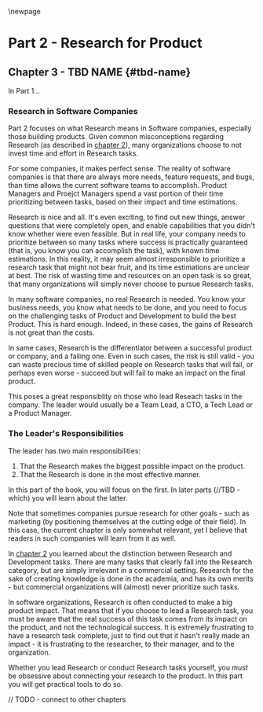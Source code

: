 \newpage

# Part 2 - Research for Product

## Chapter 3 - TBD NAME {#tbd-name}

In Part 1...

### Research in Software Companies

Part 2 focuses on what Research means in Software companies, especially those building products. Given common misconceptions regarding Research (as described in [chapter 2](#Research-and-development)), many organizations choose to not invest time and effort in Research tasks.

For some companies, it makes perfect sense. The reality of software companies is that there are always more needs, feature requests, and bugs, than time allows the current software teams to accomplish. Product Managers and Proejct Managers spend a vast portion of their time prioritizing between tasks, based on their impact and time estimations.

Research is nice and all. It's even exciting, to find out new things, answer questions that were completely open, and enable capabilities that you didn't know whether were even feasible. But in real life, your company needs to prioritize between so many tasks where success is practically guaranteed (that is, you know you can accomplish the task), with known time estimations. In this reality, it may seem almost irresponsible to prioritize a research task that might not bear fruit, and its time estimations are unclear at best. The risk of wasting time and resources on an open task is so great, that many organizations will simply never choose to pursue Research tasks.

In many software companies, no real Research is needed. You know your business needs, you know what needs to be done, and you need to focus on the challenging tasks of Product and Development to build the best Product. This is hard enough. Indeed, in these cases, the gains of Research is not great than the costs.

In same cases, Research is the differentiator between a successful product or company, and a failing one. Even in such cases, the risk is still valid - you can waste precious time of skilled people on Research tasks that will fail, or perhaps even worse - succeed but will fail to make an impact on the final product.

This poses a great responsiblity on those who lead Reseach tasks in the company. The leader would usually be a Team Lead, a CTO, a Tech Lead or a Product Manager.

### The Leader's Responsibilities

The leader has two main responsibilities:

1. That the Research makes the biggest possible impact on the product.
2. That the Research is done in the most effective manner.

In this part of the book, you will focus on the first. In later parts (//TBD - which) you will learn about the latter.

Note that sometimes companies pursue research for other goals - such as marketing (by positioning themselves at the cutting edge of their field). In this case, the current chapter is only somewhat relevant, yet I believe that readers in such companies will learn from it as well.

In [chapter 2](#Research-and-development) you learned about the distinction between Research and Development tasks. There are many tasks that clearly fall into the Research category, but are simply irrelevant in a commercial setting. Research for the sake of creating knowledge is done in the academia, and has its own merits - but commercial organizations will (almost) never prioritize such tasks.

In software organizations, Research is often conducted to make a big product impact. That means that if you choose to lead a Research task, you must be aware that the real success of this task comes from its impact on the product, and not the technological success. It is extremely frustrating to have a research task complete, just to find out that it hasn't really made an impact - it is frustrating to the researcher, to their manager, and to the organization.

Whether you lead Research or conduct Research tasks yourself, you *must* be obsessive about connecting your research to the product. In this part you will get practical tools to do so.

// TODO - connect to other chapters